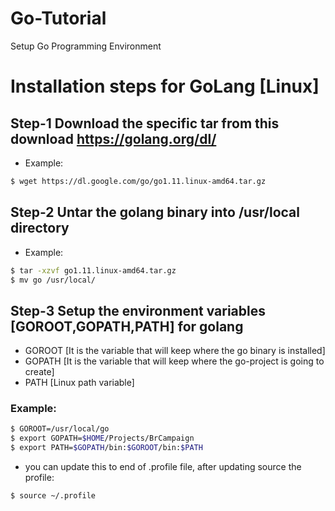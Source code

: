 # Go-Tutorial
Setup Go Programming Environment


# Installation steps for GoLang [Linux]

## Step-1 Download the specific tar from this download https://golang.org/dl/
   - Example: 
   ```sh 
   $ wget https://dl.google.com/go/go1.11.linux-amd64.tar.gz
   ```
   
## Step-2 Untar the golang binary into /usr/local directory
   - Example: 
   ```sh 
   $ tar -xzvf go1.11.linux-amd64.tar.gz 
   $ mv go /usr/local/
   ``` 
   
## Step-3 Setup the environment variables [GOROOT,GOPATH,PATH] for golang
   - GOROOT [It is the variable that will keep where the go binary is installed]
   - GOPATH [It is the variable that will keep where the go-project is going to create]
   - PATH [Linux path variable]
   ### Example:
   ```sh 
   $ GOROOT=/usr/local/go
   $ export GOPATH=$HOME/Projects/BrCampaign
   $ export PATH=$GOPATH/bin:$GOROOT/bin:$PATH
   ``` 
   - you can update this to end of .profile file, after updating source the profile:
   ```sh
   $ source ~/.profile
   ```

